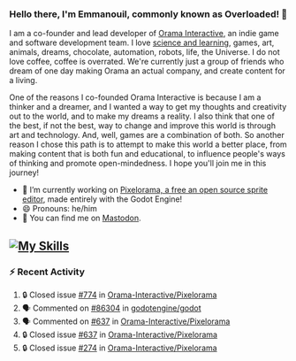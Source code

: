 ### Hello there, I'm Emmanouil, commonly known as Overloaded! 👋
I am a co-founder and lead developer of [Orama Interactive](https://www.oramainteractive.com/), an indie game and software development team. I love [science and learning](https://github.com/OverloadedOrama/KnowledgeBase), games, art, animals, dreams, chocolate, automation, robots, life, the Universe. I do not love coffee, coffee is overrated. We're currently just a group of friends who dream of one day making Orama an actual company, and create content for a living.

One of the reasons I co-founded Orama Interactive is because I am a thinker and a dreamer, and I wanted a way to get my thoughts and creativity out to the world, and to make my dreams a reality. I also think that one of the best, if not the best, way to change and improve this world is through art and technology. And, well, games are a combination of both. So another reason I chose this path is to attempt to make this world a better place, from making content that is both fun and educational, to influence people's ways of thinking and promote open-mindedness. I hope you'll join me in this journey!

- 🔭 I’m currently working on [Pixelorama, a free an open source sprite editor](https://github.com/Orama-Interactive/Pixelorama), made entirely with the Godot Engine!
- 😄 Pronouns: he/him
- 🐘 You can find me on <a rel="me" href="https://mastodon.social/@Overloaded">Mastodon</a>.

[![My Skills](https://skillicons.dev/icons?i=godot,py,cpp,cs,git,linux,html)](https://skillicons.dev)
---

### :zap: Recent Activity

<!--START_SECTION:activity-->
1. 🔒 Closed issue [#774](https://github.com/Orama-Interactive/Pixelorama/issues/774) in [Orama-Interactive/Pixelorama](https://github.com/Orama-Interactive/Pixelorama)
2. 🗣 Commented on [#86304](https://github.com/godotengine/godot/pull/86304#issuecomment-1908118407) in [godotengine/godot](https://github.com/godotengine/godot)
3. 🗣 Commented on [#637](https://github.com/Orama-Interactive/Pixelorama/issues/637#issuecomment-1907247101) in [Orama-Interactive/Pixelorama](https://github.com/Orama-Interactive/Pixelorama)
4. 🔒 Closed issue [#637](https://github.com/Orama-Interactive/Pixelorama/issues/637) in [Orama-Interactive/Pixelorama](https://github.com/Orama-Interactive/Pixelorama)
5. 🔒 Closed issue [#274](https://github.com/Orama-Interactive/Pixelorama/issues/274) in [Orama-Interactive/Pixelorama](https://github.com/Orama-Interactive/Pixelorama)
<!--END_SECTION:activity-->

<!--
**OverloadedOrama/OverloadedOrama** is a ✨ _special_ ✨ repository because its `README.md` (this file) appears on your GitHub profile.

Here are some ideas to get you started:

- 👯 I’m looking to collaborate on ...
- 🤔 I’m looking for help with ...
- 💬 Ask me about ...
- 📫 How to reach me: ...
- ⚡ Fun fact: ...
-->
